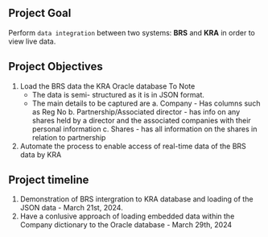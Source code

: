 ## Project Goal
Perform `data integration` between two systems: **BRS** and **KRA** in order to view live data.

## Project Objectives
1. Load the BRS data the KRA Oracle database
    To Note
   - The data is semi- structured as it is in JSON format.
   - The main details to be captured are
        a. Company - Has columns such as Reg No
        b. Partnership/Associated director - has info on any shares held by a director and the associated companies with their personal information
        c. Shares - has all information on the shares in relation to partnership
3. Automate the process to enable access of real-time data of the BRS data by KRA

## Project timeline 
1. Demonstration of BRS intergration to KRA database and loading of the JSON data - March 21st, 2024.
2. Have a conlusive approach of loading embedded data within the Company dictionary to the Oracle database - March 29th, 2024

